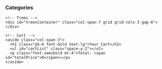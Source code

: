 <!DOCTYPE html>
<html lang="en">
<head>
  <meta charset="UTF-8" />
  <meta name="viewport" content="width=device-width, initial-scale=1.0" />
  <title>Tree Shop</title>
  <script src="https://kit.fontawesome.com/your-fontawesome-kit.js" crossorigin="anonymous"></script>
  <script src="https://cdn.tailwindcss.com"></script>
</head>
<body class="bg-[#CFF0DC]">



  <!-- Main Section -->
  <section class="w-11/12 mx-auto grid grid-cols-12 gap-4 py-10">
    <!-- Categories -->
    <aside class="col-span-2">
      <h1 class="pb-6 font-bold text-lg">Categories</h1>
      <ul id="categoryContainer" class="space-y-1"></ul>
    </aside>

    <!-- Trees -->
    <div id="treesContainer" class="col-span-7 grid grid-cols-3 gap-6"></div>

    <!-- Cart -->
    <aside class="col-span-3">
      <h1 class="pb-6 font-bold text-lg">Your Cart</h1>
      <ul id="cartList" class="space-y-2"></ul>
      <p class="font-semibold mt-4">Total: <span id="totalPrice">0</span>৳</p>
    </aside>
  </section>

  <script src="app.js"></script>
</body>
</html>
